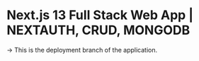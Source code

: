 # Next.js 13 Full Stack Web App | NEXTAUTH, CRUD, MONGODB

-> This is the deployment branch of the application.
